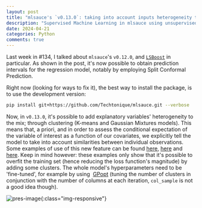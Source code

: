 ```yaml
---
layout: post
title: "mlsauce's `v0.13.0`: taking into account inputs heterogeneity through clustering"
description: "Supervised Machine Learning in mlsauce using unsupervised Machine Learning."
date: 2024-04-21
categories: Python
comments: true
---
```



Last week in #134, I talked about `mlsauce`'s `v0.12.0`, and [`LSBoost`](https://www.researchgate.net/publication/346059361_LSBoost_gradient_boosted_penalized_nonlinear_least_squares) in particular. As shown in the post, it's now possible to obtain prediction intervals for the regression model, notably by employing Split Conformal Prediction. 

Right now (looking for ways to fix it), the best way to install the package, is to use the development version:

```bash
pip install git+https://github.com/Techtonique/mlsauce.git --verbose
```

Now, in `v0.13.0`, it's possible to add explanatory variables' heterogeneity to the mix; through clustering (K-means and Gaussian Mixtures models). This means that, a priori, and in order to assess the conditional expectation of the variable of interest as a function of our covariates, we explicitly tell the model to take into account similarities between individual observations. Some examples of use of this new feature can be found [here](https://github.com/Techtonique/mlsauce/blob/master/examples/adaopt_classifier.py), [here](https://github.com/Techtonique/mlsauce/blob/master/examples/lsboost_classifier.py) and [here](https://github.com/Techtonique/mlsauce/blob/master/examples/lsboost_regressor.py). Keep in mind however: these examples only show that it's possible to overfit the training set (hence reducing the loss function's magnitude) by adding some clusters. The whole model's hyperparameters need to be 'fine-tuned', for example by using  [GPopt](https://thierrymoudiki.github.io/blog/2023/11/05/python/r/adaopt/lsboost/mlsauce_classification) (tuning the number of clusters in conjunction with the number of columns at each iteration, `col_sample` is not a good idea though). 



![pres-image]({{base}}/images/2020-11-21/2020-11-21-image6.png){:class="img-responsive"}

 
